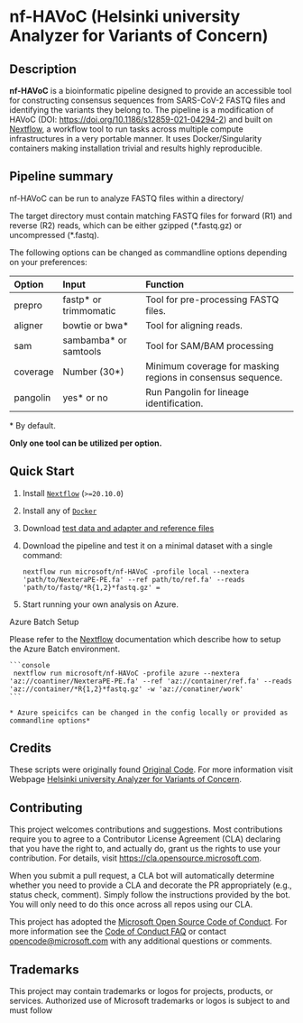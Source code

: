 # nf-HAVoC (Helsinki university Analyzer for Variants of Concern)

## Description
**nf-HAVoC** is a bioinformatic pipeline designed to provide an accessible tool for constructing consensus sequences from SARS-CoV-2 FASTQ files and identifying the variants they belong to. The pipeline is a modification of HAVoC (DOI: https://doi.org/10.1186/s12859-021-04294-2) and built on [Nextflow](https://www.nextflow.io), a workflow tool to run tasks across multiple compute infrastructures in a very portable manner. It uses Docker/Singularity containers making installation trivial and results highly reproducible.




## Pipeline summary

nf-HAVoC can be run to analyze FASTQ files within a directory/

The target directory must contain matching FASTQ files for forward (R1) and reverse (R2) reads, which can be either gzipped (\*.fastq.gz) or uncompressed (\*.fastq).


The following options can be changed as commandline options  depending on your preferences:

| Option        | Input                 | Function                                                    |
| :------------ | :-------------------- | :---------------------------------------------------------- |
| prepro        | fastp* or trimmomatic | Tool for pre-processing FASTQ files.                        |
| aligner       | bowtie or bwa*        | Tool for aligning reads.                                    |
| sam           | sambamba* or samtools | Tool for SAM/BAM processing                                 |
| coverage      | Number (30*)          | Minimum coverage for masking regions in consensus sequence. |
| pangolin      | yes* or no            | Run Pangolin for lineage identification.                    |

\* By default.

**Only one tool can be utilized per option.**


## Quick Start

1. Install [`Nextflow`](https://www.nextflow.io/docs/latest/getstarted.html#installation) (`>=20.10.0`)

2. Install any of [`Docker`](https://docs.docker.com/engine/installation/)

3. Download [test data and adapter and reference files](https://bitbucket.org/auto_cov_pipeline/havoc)

3. Download the pipeline and test it on a minimal dataset with a single command:

    ```console
    nextflow run microsoft/nf-HAVoC -profile local --nextera 'path/to/NexteraPE-PE.fa' --ref path/to/ref.fa' --reads 'path/to/fastq/*R{1,2}*fastq.gz' =
    ```


4. Start running your own analysis on Azure.

Azure Batch Setup

Please refer to the [Nextflow](https://www.nextflow.io/docs/edge/azure.html) documentation which describe how to setup the Azure Batch environment.


    ```console
     nextflow run microsoft/nf-HAVoC -profile azure --nextera 'az://coantiner/NexteraPE-PE.fa' --ref 'az://container/ref.fa' --reads 'az://container/*R{1,2}*fastq.gz' -w 'az://conatiner/work'
    ```

    * Azure speicifcs can be changed in the config locally or provided as commandline options*


## Credits

These scripts were originally found [Original Code](https://bitbucket.org/auto_cov_pipeline/havoc). For more information visit Webpage [Helsinki university Analyzer for Variants of Concern](https://www.helsinki.fi/en/projects/havoc).

## Contributing

This project welcomes contributions and suggestions.  Most contributions require you to agree to a
Contributor License Agreement (CLA) declaring that you have the right to, and actually do, grant us
the rights to use your contribution. For details, visit https://cla.opensource.microsoft.com.

When you submit a pull request, a CLA bot will automatically determine whether you need to provide
a CLA and decorate the PR appropriately (e.g., status check, comment). Simply follow the instructions
provided by the bot. You will only need to do this once across all repos using our CLA.

This project has adopted the [Microsoft Open Source Code of Conduct](https://opensource.microsoft.com/codeofconduct/).
For more information see the [Code of Conduct FAQ](https://opensource.microsoft.com/codeofconduct/faq/) or
contact [opencode@microsoft.com](mailto:opencode@microsoft.com) with any additional questions or comments.

## Trademarks
This project may contain trademarks or logos for projects, products, or services. Authorized use of Microsoft
trademarks or logos is subject to and must follow
